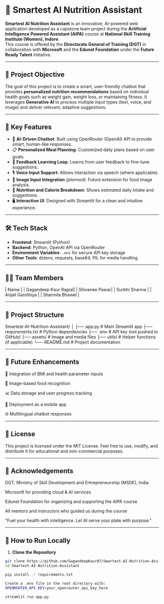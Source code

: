 # 🥗 Smartest AI Nutrition Assistant

**Smartest AI Nutrition Assistant** is an innovative, AI-powered web application developed as a capstone team project during the **Artificial Intelligence Powered Assistant (AIPA)** course at **National Skill Training Institute (Women), Indore**.  
This course is offered by the **Directorate General of Training (DGT)** in collaboration with **Microsoft** and the **Edunet Foundation** under the **Future Ready Talent** initiative.

---

## 📌 Project Objective

The goal of this project is to create a smart, user-friendly chatbot that provides **personalized nutrition recommendations** based on individual health goals such as weight gain, weight loss, or maintaining fitness. It leverages **Generative AI** to process multiple input types (text, voice, and image) and deliver relevant, adaptive suggestions.

---

## 🚀 Key Features

- 🧠 **AI-Driven Chatbot**: Built using OpenRouter (OpenAI) API to provide smart, human-like responses.
- 📋 **Personalized Meal Planning**: Customized daily plans based on user goals.
- 🔁 **Feedback Learning Loop**: Learns from user feedback to fine-tune suggestions.
- 🎙️ **Voice Input Support**: Allows interaction via speech (where applicable).
- 📸 **Image Input Integration** *(planned)*: Future extension for food image analysis.
- 🧾 **Nutrition and Calorie Breakdown**: Shows estimated daily intake and suggestions.
- 🖥️ **Interactive UI**: Designed with Streamlit for a clean and intuitive experience.

---

## 🛠️ Tech Stack

- **Frontend**: Streamlit (Python)
- **Backend**: Python, OpenAI API via OpenRouter
- **Environment Variables**: `.env` for secure API key storage
- **Other Tools**: dotenv, requests, base64, PIL for media handling

---

## 👩‍💻 Team Members

| Name |
| Gagandeep Kaur Rajpal|
| Shivanee Pawar|
| Surbhi Sharma |
| Anjali Garothiya |
| Sharmila Bhawel |

---

## 📁 Project Structure
Smartest-AI-Nutrition-Assistant/
│
├── app.py # Main Streamlit app
├── requirements.txt # Python dependencies
├── .env # API key (not pushed to GitHub)
├── assets/ # Image and media files
├── utils/ # Helper functions (if applicable)
└── README.md # Project documentation


---

## 🎯 Future Enhancements
🧬 Integration of BMI and health parameter inputs

📸 Image-based food recognition

📊 Data storage and user progress tracking

📱 Deployment as a mobile app

🌐 Multilingual chatbot responses

---

## 📜 License
This project is licensed under the MIT License.
Feel free to use, modify, and distribute it for educational and non-commercial purposes.

---

## 🙌 Acknowledgements
DGT, Ministry of Skill Development and Entrepreneurship (MSDE), India

Microsoft for providing cloud & AI services

Edunet Foundation for organizing and supporting the AIPA course

All mentors and instructors who guided us during the course

"Fuel your health with intelligence. Let AI serve your plate with purpose."

---

## 🔧 How to Run Locally

1. **Clone the Repository**

```bash
git clone https://github.com/GagandeepKaur07/Smartest-AI-Nutrition-Assistant.git
cd Smartest-AI-Nutrition-Assistant

pip install -r requirements.txt

Create a .env file in the root directory with:
OPENROUTER_API_KEY=your_openrouter_api_key_here

streamlit run app.py

